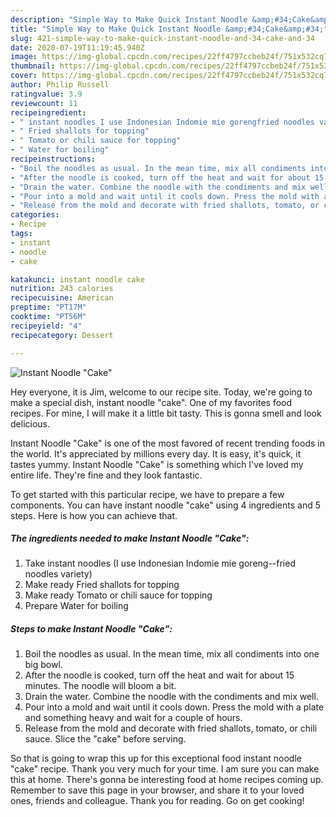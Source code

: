 ```yaml
---
description: "Simple Way to Make Quick Instant Noodle &amp;#34;Cake&amp;#34;"
title: "Simple Way to Make Quick Instant Noodle &amp;#34;Cake&amp;#34;"
slug: 421-simple-way-to-make-quick-instant-noodle-and-34-cake-and-34
date: 2020-07-19T11:19:45.940Z
image: https://img-global.cpcdn.com/recipes/22ff4797ccbeb24f/751x532cq70/instant-noodle-cake-recipe-main-photo.jpg
thumbnail: https://img-global.cpcdn.com/recipes/22ff4797ccbeb24f/751x532cq70/instant-noodle-cake-recipe-main-photo.jpg
cover: https://img-global.cpcdn.com/recipes/22ff4797ccbeb24f/751x532cq70/instant-noodle-cake-recipe-main-photo.jpg
author: Philip Russell
ratingvalue: 3.9
reviewcount: 11
recipeingredient:
- " instant noodles I use Indonesian Indomie mie gorengfried noodles variety"
- " Fried shallots for topping"
- " Tomato or chili sauce for topping"
- " Water for boiling"
recipeinstructions:
- "Boil the noodles as usual. In the mean time, mix all condiments into one big bowl."
- "After the noodle is cooked, turn off the heat and wait for about 15 minutes. The noodle will bloom a bit."
- "Drain the water. Combine the noodle with the condiments and mix well."
- "Pour into a mold and wait until it cools down. Press the mold with a plate and something heavy and wait for a couple of hours."
- "Release from the mold and decorate with fried shallots, tomato, or chili sauce. Slice the &#34;cake&#34; before serving."
categories:
- Recipe
tags:
- instant
- noodle
- cake

katakunci: instant noodle cake 
nutrition: 243 calories
recipecuisine: American
preptime: "PT17M"
cooktime: "PT56M"
recipeyield: "4"
recipecategory: Dessert

---
```



![Instant Noodle &#34;Cake&#34;](https://img-global.cpcdn.com/recipes/22ff4797ccbeb24f/751x532cq70/instant-noodle-cake-recipe-main-photo.jpg)

Hey everyone, it is Jim, welcome to our recipe site. Today, we're going to make a special dish, instant noodle &#34;cake&#34;. One of my favorites food recipes. For mine, I will make it a little bit tasty. This is gonna smell and look delicious.



Instant Noodle &#34;Cake&#34; is one of the most favored of recent trending foods in the world. It's appreciated by millions every day. It is easy, it's quick, it tastes yummy. Instant Noodle &#34;Cake&#34; is something which I've loved my entire life. They're fine and they look fantastic.


To get started with this particular recipe, we have to prepare a few components. You can have instant noodle &#34;cake&#34; using 4 ingredients and 5 steps. Here is how you can achieve that.

<!--inarticleads1-->

##### The ingredients needed to make Instant Noodle &#34;Cake&#34;:

1. Take  instant noodles (I use Indonesian Indomie mie goreng--fried noodles variety)
1. Make ready  Fried shallots for topping
1. Make ready  Tomato or chili sauce for topping
1. Prepare  Water for boiling




<!--inarticleads2-->

##### Steps to make Instant Noodle &#34;Cake&#34;:

1. Boil the noodles as usual. In the mean time, mix all condiments into one big bowl.
1. After the noodle is cooked, turn off the heat and wait for about 15 minutes. The noodle will bloom a bit.
1. Drain the water. Combine the noodle with the condiments and mix well.
1. Pour into a mold and wait until it cools down. Press the mold with a plate and something heavy and wait for a couple of hours.
1. Release from the mold and decorate with fried shallots, tomato, or chili sauce. Slice the &#34;cake&#34; before serving.




So that is going to wrap this up for this exceptional food instant noodle &#34;cake&#34; recipe. Thank you very much for your time. I am sure you can make this at home. There's gonna be interesting food at home recipes coming up. Remember to save this page in your browser, and share it to your loved ones, friends and colleague. Thank you for reading. Go on get cooking!
